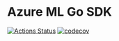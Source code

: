 # Azure ML Go SDK
[![Actions Status](https://github.com/telemaco019/azureml-go-sdk/workflows/build/badge.svg)](https://github.com/telemaco019/azureml-go-sdk/actions)
[![codecov](https://codecov.io/gh/telemaco019/azureml-go-sdk/branch/master/graph/badge.svg)](https://codecov.io/gh/telemaco019/azureml-go-sdk)